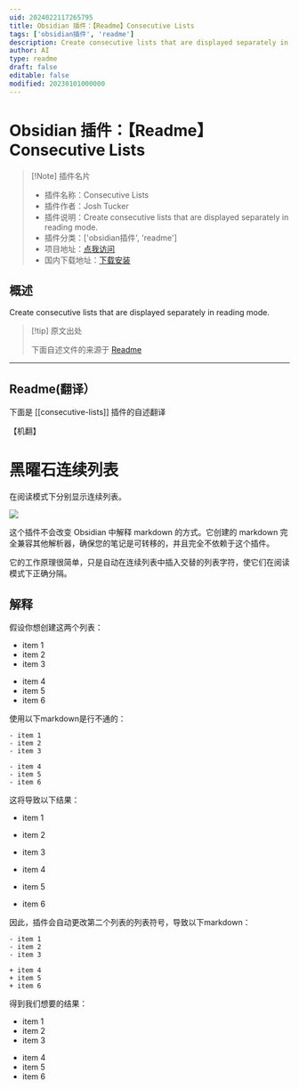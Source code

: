 ```yaml
---
uid: 2024022117265795
title: Obsidian 插件：【Readme】Consecutive Lists
tags: ['obsidian插件', 'readme']
description: Create consecutive lists that are displayed separately in reading mode.
author: AI
type: readme
draft: false
editable: false
modified: 20230101000000
---
```


# Obsidian 插件：【Readme】Consecutive Lists

> [!Note] 插件名片
> - 插件名称：Consecutive Lists
> - 插件作者：Josh Tucker
> - 插件说明：Create consecutive lists that are displayed separately in reading mode.
> - 插件分类：['obsidian插件', 'readme']
> - 项目地址：[点我访问](https://github.com/jtucker2/obsidian-consecutive-lists)
> - 国内下载地址：[下载安装](https://pkmer.cn/products/plugin/pluginMarket/?consecutive-lists)

## 概述

Create consecutive lists that are displayed separately in reading mode.



> [!tip] 原文出处
> 
>下面自述文件的来源于 [Readme](https://ghproxy.net/https://raw.githubusercontent.com/jtucker2/obsidian-consecutive-lists/master/README.md)
> 

---

## Readme(翻译）

下面是 [[consecutive-lists]] 插件的自述翻译

【机翻】
# 黑曜石连续列表
在阅读模式下分别显示连续列表。

![](https://cdn.pkmer.cn/covers/consecutive-lists_2_0.gif!pkmer)

这个插件不会改变 Obsidian 中解释 markdown 的方式。它创建的 markdown 完全兼容其他解析器，确保您的笔记是可转移的，并且完全不依赖于这个插件。

它的工作原理很简单，只是自动在连续列表中插入交替的列表字符，使它们在阅读模式下正确分隔。
## 解释
假设你想创建这两个列表：
- item 1
- item 2
- item 3

+ item 4
+ item 5
+ item 6

使用以下markdown是行不通的：

```
- item 1
- item 2
- item 3

- item 4
- item 5
- item 6
```

这将导致以下结果：

- item 1
- item 2
- item 3

- item 4
- item 5
- item 6

因此，插件会自动更改第二个列表的列表符号，导致以下markdown：

```
- item 1
- item 2
- item 3

+ item 4
+ item 5
+ item 6
```

得到我们想要的结果：

- item 1
- item 2
- item 3

+ item 4
+ item 5
+ item 6



